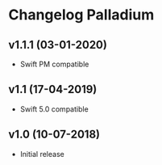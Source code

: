 # Changelog Palladium

## v1.1.1 (03-01-2020)
- Swift PM compatible

## v1.1 (17-04-2019)
- Swift 5.0 compatible

## v1.0 (10-07-2018)
- Initial release